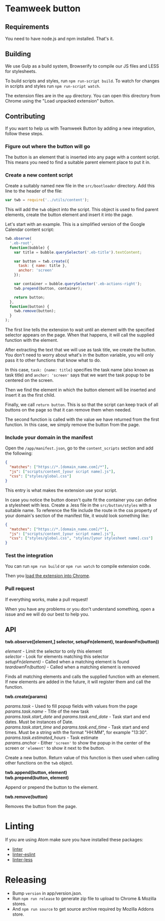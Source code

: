 # Teamweek button

## Requirements

You need to have node.js and npm installed. That's it.

## Building

We use Gulp as a build system, Browserify to compile our JS files and LESS for stylesheets.

To build scripts and styles, run `npm run-script build`. To watch for changes in scripts and styles run `npm run-script watch`.

The extension files are in the `app` directory. You can open this directory from Chrome using the "Load unpacked extension" button.

## Contributing

If you want to help us with Teamweek Button by adding a new integration, follow these steps.

### Figure out where the button will go

The button is an element that is inserted into any page with a content script. This means you need to find a suitable parent element place to put it in.

### Create a new content script

Create a suitably named new file in the `src/bootloader` directory. Add this line to the header of the file:

```js
var twb = require('../utils/content');
```

This will add the `twb` object into the script. This object is used to find parent elements, create the button element and insert it into the page.

Let's start with an example. This is a simplified version of the Google Calendar content script:

```js
twb.observe(
  '.eb-root',
  function(bubble) {
    var title = bubble.querySelector('.eb-title').textContent;

    var button = twb.create({
      task: { name: title },
      anchor: 'screen'
    });

    var container = bubble.querySelector('.eb-actions-right');
    twb.prepend(button, container);

    return button;
  },
  function(button) {
    twb.remove(button);
  }
);
```

The first line tells the extension to wait until an element with the specified selector appears on the page. When that happens, it will call the supplied function with the element.

After extracting the text that we will use as task title, we create the button. You don't need to worry about what's in the button variable, you will only pass it to other functions that know what to do.

In this case, `task: {name: title}` specifies the task name (also known as task title) and `anchor: 'screen'` says that we want the task popup to be centered on the screen.

Then we find the element in which the button element will be inserted and insert it as the first child.

Finally, we call `return button`. This is so that the script can keep track of all buttons on the page so that it can remove them when needed.

The second function is called with the value we have returned from the first function. In this case, we simply remove the button from the page.

### Include your domain in the manifest

Open the `/app/manifest.json`, go to the `content_scripts` section and add the following:

```json
{
  "matches": ["https://*.[domain_name.com]/*"],
  "js": ["scripts/content_[your script name].js"],
  "css": ["styles/global.css"]
}
```

This entry is what makes the extension use your script.

In case you notice the button doesn't quite fit the container you can define a stylesheet with less. Create a .less file in the `src/button/styles` with a suitable name. To reference the file include the route in the css property of your domain's section of the manifest file, it would look something like:

```json
{
  "matches": ["https://*.[domain_name.com]/*"],
  "js": ["scripts/content_[your script name].js"],
  "css": ["styles/global.css", "styles/[your stylesheet name].css"]
}
```

### Test the integration

You can run `npm run build` or `npm run watch` to compile extension code.

Then you [load the extension into Chrome](https://developer.chrome.com/extensions/getstarted#unpacked).

### Pull request

If everything works, make a pull request!

When you have any problems or you don't understand something, open a issue and we will do our best to help you.

## API

**twb.observe([element,] selector, setupFn(element), teardownFn(button))**

_element_ - Limit the selector to only this element  
_selector_ - Look for elements matching this selector  
_setupFn(element)_ - Called when a matching element is found  
_teardownFn(button)_ - Called when a matching element is removed

Finds all matching elements and calls the supplied function with an element. If new elements are added in the future, it will register them and call the function.

**twb.create(params)**

_params.task_ - Used to fill popup fields with values from the page  
_params.task.name_ - Title of the new task  
_params.task.start_date_ and _params.task.end_date_ - Task start and end dates. Must be instances of Date.  
_params.task.start_time_ and _params.task.end_time_ - Task start and end times. Must be a string with the format "HH:MM", for example "13:30".  
_params.task.estimated_hours_ - Task estimate  
_params.anchor_ - Either `'screen'` to show the popup in the center of the screen or `'element'` to show it next to the button.

Create a new button. Return value of this function is then used when calling other functions on the `twb` object.

**twb.append(button, element)**  
**twb.prepend(button, element)**

Append or prepend the button to the element.

**twb.remove(button)**

Removes the button from the page.

# Linting

If you are using Atom make sure you have installed these packages:

- [linter](https://atom.io/packages/linter)
- [linter-eslint](https://atom.io/packages/linter-eslint)
- [linter-less](https://atom.io/packages/linter-less)

# Releasing

- Bump `version` in app/version.json.
- Run `npm run release` to generate zip file to upload to Chrome & Mozilla stores.
- And `npm run source` to get source archive required by Mozilla Addons store.
